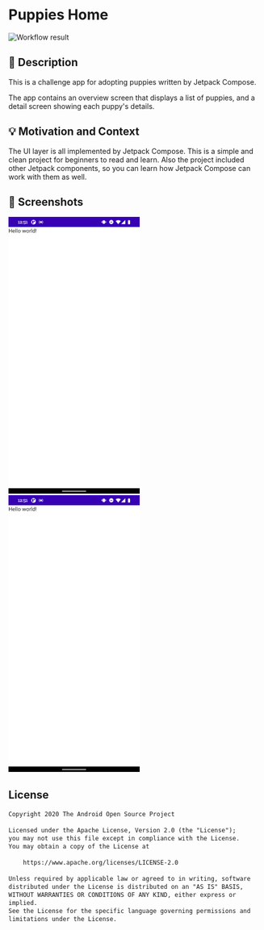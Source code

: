 # Puppies Home

<!--- Replace <OWNER> with your Github Username and <REPOSITORY> with the name of your repository. -->
<!--- You can find both of these in the url bar when you open your repository in github. -->
![Workflow result](https://github.com/guolindev/android-dev-challenge-compose/workflows/Check/badge.svg)


## :scroll: Description
<!--- Describe your app in one or two sentences -->
This is a challenge app for adopting puppies written by Jetpack Compose.

The app contains an overview screen that displays a list of puppies, and a detail screen showing each puppy's details.

## :bulb: Motivation and Context
<!--- Optionally point readers to interesting parts of your submission. -->
<!--- What are you especially proud of? -->
The UI layer is all implemented by Jetpack Compose. This is a simple and clean project for beginners to read and learn.
Also the project included other Jetpack components, so you can learn how Jetpack Compose can work with them as well.

## :camera_flash: Screenshots
<!-- You can add more screenshots here if you like -->
<img src="/results/screenshot_1.png" width="260">&emsp;<img src="/results/screenshot_2.png" width="260">

## License
```
Copyright 2020 The Android Open Source Project

Licensed under the Apache License, Version 2.0 (the "License");
you may not use this file except in compliance with the License.
You may obtain a copy of the License at

    https://www.apache.org/licenses/LICENSE-2.0

Unless required by applicable law or agreed to in writing, software
distributed under the License is distributed on an "AS IS" BASIS,
WITHOUT WARRANTIES OR CONDITIONS OF ANY KIND, either express or implied.
See the License for the specific language governing permissions and
limitations under the License.
```